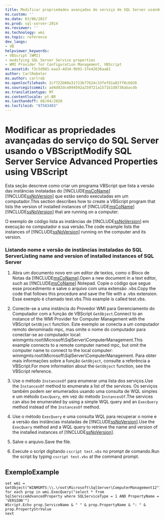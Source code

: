 ```yaml
---
title: Modificar propriedades avançadas do serviço de SQL Server usando o VBScript | Microsoft Docs
ms.custom: ''
ms.date: 03/06/2017
ms.prod: sql-server-2014
ms.reviewer: ''
ms.technology: wmi
ms.topic: reference
dev_langs:
- VB
helpviewer_keywords:
- VBScript [WMI]
- modifying SQL Server Service properties
- WMI Provider for Configuration Management, VBScript
ms.assetid: f3c5d981-eaa3-4d34-9b91-37e42636aa81
author: CarlRabeler
ms.author: carlrab
ms.openlocfilehash: 2cf722b00a31723b77624c33fef81a82ff0cb926
ms.sourcegitcommit: ad4d92dce894592a259721a1571b1d8736abacdb
ms.translationtype: MT
ms.contentlocale: pt-BR
ms.lasthandoff: 08/04/2020
ms.locfileid: "87583403"
---
```

# <a name="modify-sql-server-service-advanced-properties-using-vbscript"></a><span data-ttu-id="cfa57-102">Modificar as propriedades avançadas do serviço do SQL Server usando o VBScript</span><span class="sxs-lookup"><span data-stu-id="cfa57-102">Modify SQL Server Service Advanced Properties using VBScript</span></span>
  <span data-ttu-id="cfa57-103">Esta seção descreve como criar um programa VBScript que lista a versão das instâncias instaladas do [!INCLUDE[msCoName](../../includes/msconame-md.md)] [!INCLUDE[ssNoVersion](../../includes/ssnoversion-md.md)] que estão sendo executadas em um computador.</span><span class="sxs-lookup"><span data-stu-id="cfa57-103">This section describes how to create a VBScript program that lists the version of installed instances of [!INCLUDE[msCoName](../../includes/msconame-md.md)] [!INCLUDE[ssNoVersion](../../includes/ssnoversion-md.md)] that are running on a computer.</span></span>  
  
 <span data-ttu-id="cfa57-104">O exemplo de código lista as instâncias de [!INCLUDE[ssNoVersion](../../includes/ssnoversion-md.md)] em execução no computador e sua versão.</span><span class="sxs-lookup"><span data-stu-id="cfa57-104">The code example lists the instances of [!INCLUDE[ssNoVersion](../../includes/ssnoversion-md.md)] running on the computer and its version.</span></span>  
  
### <a name="listing-name-and-version-of-installed-instances-of-sql-server"></a><span data-ttu-id="cfa57-105">Listando nome e versão de instâncias instaladas do SQL Server</span><span class="sxs-lookup"><span data-stu-id="cfa57-105">Listing name and version of installed instances of SQL Server</span></span>  
  
1.  <span data-ttu-id="cfa57-106">Abra um documento novo em um editor de textos, como o Bloco de Notas da [!INCLUDE[msCoName](../../includes/msconame-md.md)].</span><span class="sxs-lookup"><span data-stu-id="cfa57-106">Open a new document in a text editor, such as [!INCLUDE[msCoName](../../includes/msconame-md.md)] Notepad.</span></span> <span data-ttu-id="cfa57-107">Copie o código que segue esse procedimento e salve o arquivo com uma extensão .vbs.</span><span class="sxs-lookup"><span data-stu-id="cfa57-107">Copy the code that follows this procedure and save the file with a .vbs extension.</span></span> <span data-ttu-id="cfa57-108">Esse exemplo é chamado test.vbs.</span><span class="sxs-lookup"><span data-stu-id="cfa57-108">This example is called test.vbs.</span></span>  
  
2.  <span data-ttu-id="cfa57-109">Conecte-se a uma instância do Provedor WMI para Gerenciamento do Computador com a função de VBScript `GetObject`.</span><span class="sxs-lookup"><span data-stu-id="cfa57-109">Connect to an instance of the WMI Provider for Computer Management with the VBScript `GetObject` function.</span></span> <span data-ttu-id="cfa57-110">Este exemplo se conecta a um computador remoto denominado mpc, mas omite o nome do computador para conectar-se ao computador local: winmgmts:root\Microsoft\SqlServer\ComputerManagement.</span><span class="sxs-lookup"><span data-stu-id="cfa57-110">This example connects to a remote computer named mpc, but omit the computer name to connect to the local computer: winmgmts:root\Microsoft\SqlServer\ComputerManagement.</span></span> <span data-ttu-id="cfa57-111">Para obter mais informações sobre a função `GetObject`, consulte a referência a VBScript.</span><span class="sxs-lookup"><span data-stu-id="cfa57-111">For more information about the `GetObject` function, see the VBScript reference.</span></span>  
  
3.  <span data-ttu-id="cfa57-112">Use o método `InstancesOf` para enumerar uma lista dos serviços.</span><span class="sxs-lookup"><span data-stu-id="cfa57-112">Use the `InstancesOf` method to enumerate a list of the services.</span></span> <span data-ttu-id="cfa57-113">Os serviços também podem ser enumerados usando uma consulta de WQL simples e um método `ExecQuery`, em vez do método `InstancesOf`.</span><span class="sxs-lookup"><span data-stu-id="cfa57-113">The services can also be enumerated by using a simple WQL query and an `ExecQuery` method instead of the `InstancesOf` method.</span></span>  
  
4.  <span data-ttu-id="cfa57-114">Use o método `ExecQuery` e uma consulta WQL para recuperar o nome e a versão das instâncias instaladas de [!INCLUDE[ssNoVersion](../../includes/ssnoversion-md.md)].</span><span class="sxs-lookup"><span data-stu-id="cfa57-114">Use the `ExecQuery` method and a WQL query to retrieve the name and version of the installed instances of [!INCLUDE[ssNoVersion](../../includes/ssnoversion-md.md)].</span></span>  
  
5.  <span data-ttu-id="cfa57-115">Salve o arquivo.</span><span class="sxs-lookup"><span data-stu-id="cfa57-115">Save the file.</span></span>  
  
6.  <span data-ttu-id="cfa57-116">Execute o script digitando `cscript test.vbs` no prompt de comando.</span><span class="sxs-lookup"><span data-stu-id="cfa57-116">Run the script by typing `cscript test.vbs` at the command prompt.</span></span>  
  
## <a name="example"></a><span data-ttu-id="cfa57-117">Exemplo</span><span class="sxs-lookup"><span data-stu-id="cfa57-117">Example</span></span>  
  
```  
set wmi = GetObject("WINMGMTS:\\.\root\Microsoft\SqlServer\ComputerManagement12")  
for each prop in wmi.ExecQuery("select * from SqlServiceAdvancedProperty where SQLServiceType = 1 AND PropertyName = 'VERSION'")  
WScript.Echo prop.ServiceName & " " & prop.PropertyName & ": " & prop.PropertyStrValue  
next  
```  
  
  
